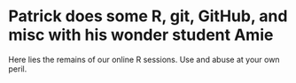 # Patrick does some R, git, GitHub, and misc with his wonder student Amie
Here lies the remains of our online R sessions.  Use and abuse at your own peril.
